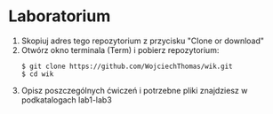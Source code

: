 # Laboratorium

1. Skopiuj adres tego repozytorium z przycisku "Clone or download"
2. Otwórz okno terminala (Term) i pobierz repozytorium:
   ```text
   $ git clone https://github.com/WojciechThomas/wik.git
   $ cd wik
   ```
3. Opisz poszczególnych ćwiczeń i potrzebne pliki znajdziesz w podkatalogach lab1-lab3

